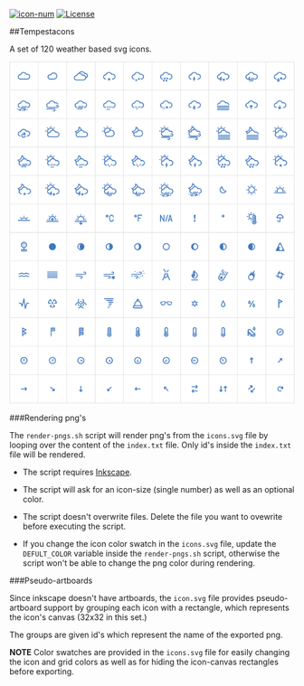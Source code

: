 [![icon-num](https://img.shields.io/badge/icons-116-blue.svg?style=flat-square)](#)
[![ License ](https://img.shields.io/badge/license-CC--BY--SA--4.0--intl-brightgreen.svg?style=flat-square)](LICENSE)

##Tempestacons

A set of 120 weather based svg icons.

![preview](preview.png)

###Rendering png's

The `render-pngs.sh` script will render png's from the `icons.svg` file by looping over the content of the `index.txt` file. Only id's inside the `index.txt` file will  be rendered.

* The script requires [Inkscape](https://inkscape.org/en/).

* The script will ask for an icon-size (single number) as well as an optional color.

* The script doesn't overwrite files. Delete the file you want to ovewrite before executing the script.

* If you change the icon color swatch in the `icons.svg` file, update the `DEFULT_COLOR` variable inside the `render-pngs.sh` script, otherwise the script won't be able to change the png color during rendering. 

###Pseudo-artboards

Since inkscape doesn't have artboards, the `icon.svg` file provides pseudo-artboard support by grouping each icon with a rectangle, which represents the icon's canvas (32x32 in this set.)

The groups are given id's which represent the name of the exported png.

**NOTE** Color swatches are provided in the `icons.svg` file for easily changing the icon and grid colors as well as for hiding the icon-canvas rectangles before exporting.
